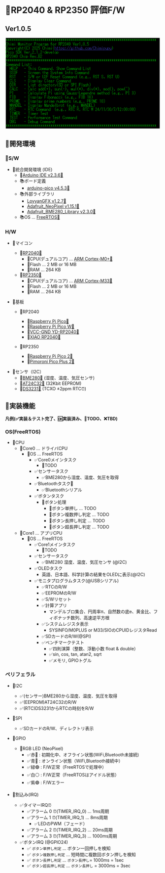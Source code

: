 # 📍RP2040 & RP2350 評価F/W

## Ver1.0.5

<div align="center">
  <img width="500" src="/doc/img/chimi_os_opmsg_ver1.0.5.png">
</div>

<!-- <table>
  <tr>
    <td><img src="/doc/img/IMG_20241109_031836.jpg"></td>
    <td><img src="/doc/img/IMG_20241109_031118.jpg"></td>
  </tr>
</table> -->

## 📍開発環境

### 📍S/W

- 📍統合開発環境 (IDE)
  - 📍[Arduino IDE v2.3.6🔗](https://github.com/arduino/arduino-ide/releases/tag/2.3.6)
  - 📚ボード定義
    - [arduino-pico v4.5.3🔗](https://github.com/earlephilhower/arduino-pico/releases/tag/4.5.3)
  - 📚外部ライブラリ
    - [LovyanGFX v1.2.7🔗](https://github.com/lovyan03/LovyanGFX/releases/tag/1.2.7)
    - [Adafruit_NeoPixel v1.15.1🔗](https://github.com/adafruit/Adafruit_NeoPixel/releases/tag/1.15.1)
    - [Adafruit_BME280_Library v2.3.0🔗](https://github.com/adafruit/Adafruit_BME280_Library/releases/tag/2.3.0)
  - 📚OS ... [FreeRTOS🔗](https://www.freertos.org/)

### H/W

- 📍マイコン
  - 📍[RP2040🔗](https://www.raspberrypi.com/products/rp2040/)
    - 📍CPU(デュアルコア)  ... [ARM Cortex-M0+🔗](https://www.arm.com/ja/products/silicon-ip-cpu/cortex-m/cortex-m0-plus)
    - 📍Flash ... 2 MB or 16 MB
    - 📍RAM ... 264 KB
  - 📍[RP2350🔗](https://www.raspberrypi.com/products/rp2350/)
    - 📍CPU(デュアルコア) ... [ARM Cortex-M33🔗](https://www.arm.com/ja/products/silicon-ip-cpu/cortex-m/cortex-m33)
    - 📍Flash ... 2 MB or 16 MB
    - 📍RAM ... 264 KB

- 📍基板
  - 📍RP2040
    - 📍[Raspberry Pi Pico🔗](https://www.raspberrypi.com/products/raspberry-pi-pico/)
    - 📍[Raspberry Pi Pico W🔗](https://www.raspberrypi.com/documentation/microcontrollers/pico-series.html#raspberry-pi-pico-w)
    - 📍[VCC-GND YD-RP2040🔗](https://www.aliexpress.us/item/1005004004120604.html?gatewayAdapt=4itemAdapt)
    - 📍[XIAO RP2040🔗](https://wiki.seeedstudio.com/XIAO-RP2040/)

  - 📍RP2350
    - 📍[Raspberry Pi Pico 2🔗](https://www.raspberrypi.com/products/raspberry-pi-pico-2/)
    - 📍[Pimoroni Pico Plus 2🔗](https://shop.pimoroni.com/products/pimoroni-pico-plus-2?variant=42092668289107/)

<!-- - 📍拡張基板
  - 📍[Pimoroni Pico VGA Demo Base🔗](https://shop.pimoroni.com/products/pimoroni-pico-vga-demo-base)
  - 📍[XIAO Expansion Board🔗](https://wiki.seeedstudio.com/Seeeduino-XIAO-Expansion-Board/) -->

- 📍センサ（I2C）
  - 📍[BME280🔗](https://www.bosch-sensortec.com/products/environmental-sensors/humidity-sensors-bme280/) (湿度、温度、気圧センサ)
  - 📍[AT24C32🔗](https://www.microchip.com/en-us/product/AT24C32) (32Kbit EEPROM)
  - 📍[DS3231🔗](https://www.bosch-sensortec.com/products/environmental-sensors/humidity-sensors-bme280/) (TCXO ±2ppm RTC⏰️)

## 📍実装機能

**凡例(✅実装＆テスト完了、🆗実装済み、🚩TODO、❌TBD)**

### OS(FreeRTOS)

- 📍CPU
  - 📍Core0 ... ドライバCPU
    - 📍OS ... FreeRTOS
      - ✅Core0メインタスク
        - 🚩TODO
      - ✅センサータスク
        - ✅BME280から湿度、温度、気圧を取得
      - ✅Bluetoothタスク📶
        - ✅Bluetoothシリアル
      - ✅ボタンタスク
        - 🚩ボタン処理
          - 🚩ボタン単押し ... TODO
          - 🚩ボタン複数押し判定 ... TODO
          - 🚩ボタン長押し判定 ... TODO
          - 🚩ボタン超長押し判定 ... TODO
  - 📍Core1 ... アプリCPU
    - 📍OS ... FreeRTOS
      - ✅Core1メインタスク
        - 🚩TODO
      - ✅センサータスク
        - ✅BME280 湿度、温度、気圧センサ (@I2C)
      - ✅OLEDタスク
        - 英語、日本語、科学計算の結果をOLEDに表示(@I2C)
      - ✅モニタプログラムタスク(@USBシリアル)
        - ✅RTCのR/W
        - ✅EEPROMのR/W
        - ✅S/Wリセット
        - ✅計算アプリ
          - マンデルブロ集合、円周率π、自然数の底e、黄金比、フィボナッチ数列、高速逆平方根
        - ✅システムレジスタ表示
          - SYSINFO/M0PLUS or M33/SIOのCPUIDレジスタRead
        - ✅SDカードのR/W(@SPI)
        - ✅ベンチマークテスト
          - ✅四則演算（整数、浮動小数 float & double）
          - ✅sin, cos, tan, atan2, sqrt
          - ✅メモリ, GPIOトグル
### ペリフェラル

- 📍I2C
  - ✅(センサー)BME280から湿度、温度、気圧を取得
  - ✅(EEPROM)AT24C32のR/W
  - ✅(RTC)DS3231からRTCの時刻をR/W

- 📍SPI
  - ✅SDカードのR/W、ディレクトリ表示

- 📍GPIO
  - 📍RGB LED (NeoPixel)　
    - ✅赤🔴 : 初期化中、オフライン状態(WiFi,Bluetooth未接続)
    - ✅青🔵 : オンライン状態（WiFi,Bluetooth接続中）
    - ✅緑🟢 : F/W正常（FreeRTOSで処理中）
    - ✅白⚪ : F/W正常（FreeRTOSはアイドル状態）
    - ✅紫🟣 : F/Wエラー

- 📍割込み(IRQ)
  - ✅タイマーIRQ⏰
    - ✅アラーム 0 ⏰(TIMER_IRQ_0) ... 1ms周期
    - ✅アラーム 1 ⏰(TIMER_IRQ_1) ... 8ms周期
      - ✅LEDのPWM（フェード）
    - ✅アラーム 2 ⏰(TIMER_IRQ_2) ... 20ms周期
    - ✅アラーム 3 ⏰(TIMER_IRQ_3) ... 1000ms周期
  - ✅ボタンIRQ (@GPIO24)
    - ✅ `ボタン単押し判定` ... ボタン一回押しを検知
    - ✅ `ボタン複数押し判定` ... 短時間に複数回ボタン押しを検知
    - ✅ `ボタン長押し判定` ... `ボタン長押し`= 1000ms = 1sec
    - ✅ `ボタン超長押し判定` ... `ボタン長押し` = 3000ms = 3sec

<!-- ### PIO

- 📍PIO0
  - ✅SM0
    - GPIOを独立してトグル
  - 🚩SM1
  - 🚩SM2
  - 🚩SM3
- 📍PIO1
  - 🚩SM0
  - 🚩SM1
  - 🚩SM2
  - 🚩SM3
- 📍PIO2(※RP2350)
  - 🚩SM0
  - 🚩SM1
  - 🚩SM2
  - 🚩SM3 -->

<!-- ### Pimoroni Pico VGA Demo Base

- 📍Pimoroni Pico VGA Demo Base
  - 📍Audio📢
    - 📍DAC📢
    - 📍PWM📢
  - 📍VGA📺
  - 📍SD/TF📚 -->